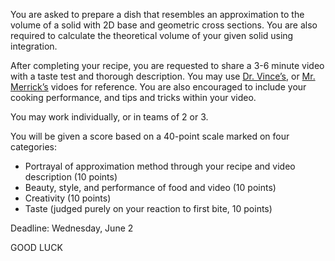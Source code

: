 You are asked to prepare a dish that resembles an approximation to the volume of a solid with 2D base and geometric cross sections. You are also required to calculate the theoretical volume of your given solid using integration.

After completing your recipe, you are requested to share a 3-6 minute video with a taste test and thorough description. You may use <a href="https://drive.google.com/file/d/1lgmIvdLAB8bP-I9BFeY5zqiO0uGjhP0V/view?usp=sharing">Dr. Vince’s</a>, or <a href="https://drive.google.com/file/d/1E3T25-3Uy4rBvck6k4NuuAfgNY9HRlTT/view?usp=sharing">Mr. Merrick’s</a> vidoes for reference. You are also encouraged to include your cooking performance, and tips and tricks within your video.

You may work individually, or in teams of 2 or 3.

You will be given a score based on a 40-point scale marked on four categories:
  * Portrayal of approximation method through your recipe and video description (10 points)
  * Beauty, style, and performance of food and video (10 points)
  * Creativity (10 points)
  * Taste (judged purely on your reaction to first bite, 10 points)

Deadline: Wednesday, June 2

GOOD LUCK
